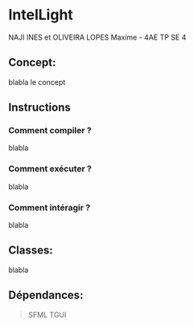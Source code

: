 # **IntelLight**
NAJI INES et OLIVEIRA LOPES Maxime - 4AE TP SE 4

## Concept:
blabla le concept

## Instructions
### **Comment compiler ?**
blabla

### **Comment exécuter ?**
blabla

### **Comment intéragir ?**
blabla

## Classes:
blabla

## Dépendances:
> SFML
> TGUI

